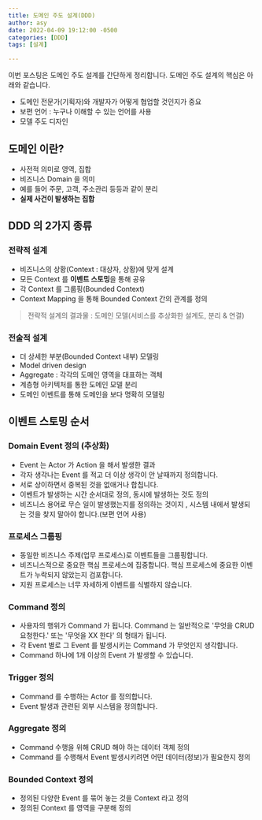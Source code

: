 ```yaml
---
title: 도메인 주도 설계(DDD)
author: asy
date: 2022-04-09 19:12:00 -0500
categories: [DDD]
tags: [설계]

---
```


 이번 포스팅은 도메인 주도 설계를 간단하게 정리합니다. 도메인 주도 설계의 핵심은 아래와 같습니다.

 - 도메인 전문가(기획자)와 개발자가 어떻게 협업할 것인지가 중요
 - 보편 언어 : 누구나 이해할 수 있는 언어를 사용
 - 모델 주도 디자인

## 도메인 이란?

- 사전적 의미로 영역, 집합
- 비즈니스 Domain 을 의미
- 예를 들어 주문, 고객, 주소관리 등등과 같이 분리
- **실제 사건이 발생하는 집합**

## DDD 의 2가지 종류

### 전략적 설계

- 비즈니스의 상황(Context : 대상자, 상황)에 맞게 설계
- 모든 Context 를 **이벤트 스토밍**을 통해 공유
- 각 Context 를 그룹핑(Bounded Context)
- Context Mapping 을 통해 Bounded Context 간의 관계를 정의

> 전략적 설계의 결과물 : 도메인 모델(서비스를 추상화한 설계도, 분리 & 연결)

### 전술적 설계

- 더 상세한 부분(Bounded Context 내부) 모델링
- Model driven design
- Aggregate : 각각의 도메인 영역을 대표하는 객체
- 계층형 아키텍처를 통한 도메인 모델 분리
- 도메인 이벤트를 통해 도메인을 보다 명확히 모델링

## 이벤트 스토밍 순서

### Domain Event 정의 (추상화)

- Event 는 Actor 가 Action 을 해서 발생한 결과
- 각자 생각나는 Event 를 적고 더 이상 생각이 안 날때까지 정의합니다.
- 서로 상이하면서 중복된 것을 없애거나 합칩니다.
- 이벤트가 발생하는 시간 순서대로 정의, 동시에 발생하는 것도 정의
- 비즈니스 용어로 무슨 일이 발생했는지를 정의하는 것이지 , 시스템 내에서 발생되는 것을 찾지 말아야 합니다.(보편 언어 사용)

### 프로세스 그룹핑

- 동일한 비즈니스 주제(업무 프로세스)로 이벤트들을 그룹핑합니다.
- 비즈니스적으로 중요한 핵심 프로세스에 집중합니다. 핵심 프로세스에 중요한 이벤트가 누락되지 않았는지 검포합니다.
- 지원 프로세스는 너무 자세하게 이벤트를 식별하지 않습니다.

### Command 정의

- 사용자의 행위가 Command 가 됩니다. Command 는 일반적으로 '무엇을 CRUD 요청한다.' 또는 '무엇을 XX 한다' 의 형태가 됩니다.
- 각 Event 별로 그 Event 를 발생시키는 Command 가 무엇인지 생각합니다.
- Command 하나에 1개 이상의 Event 가 발생할 수 있습니다.

### Trigger 정의

- Command 를 수행하는 Actor 를 정의합니다.
- Event 발생과 관련된 외부 시스템을 정의합니다. 

### Aggregate 정의

- Command 수행을 위해 CRUD 해야 하는 데이터 객체 정의
- Command 를 수행해서 Event 발생시키려면 어떤 데이터(정보)가 필요한지 정의

### Bounded Context 정의

- 정의된 다양한 Event 를 묶어 놓는 것을 Context 라고 정의
- 정의된 Context 를 영역을 구분해 정의

